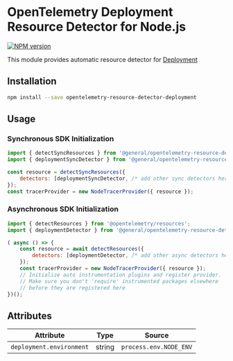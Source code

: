# OpenTelemetry Deployment Resource Detector for Node.js
[![NPM version](https://img.shields.io/npm/v/opentelemetry-resource-detector-deployment.svg)](https://www.npmjs.com/package/opentelemetry-resource-detector-deployment)

This module provides automatic resource detector for [Deployment](https://github.com/open-telemetry/opentelemetry-specification/blob/main/specification/resource/semantic_conventions/deployment_environment.md)

## Installation

```bash
npm install --save opentelemetry-resource-detector-deployment
```

##  Usage

### Synchronous SDK Initialization
```js
import { detectSyncResources } from '@general/opentelemetry-resource-detector-sync-api';
import { deploymentSyncDetector } from '@general/opentelemetry-resource-detector-deployment';

const resource = detectSyncResources({
    detectors: [deploymentSyncDetector, /* add other sync detectors here */],
});
const tracerProvider = new NodeTracerProvider({ resource });
```

### Asynchronous SDK Initialization
```js
import { detectResources } from '@opentelemetry/resources';
import { deploymentDetector } from '@general/opentelemetry-resource-detector-deployment';

( async () => {
    const resource = await detectResources({
        detectors: [deploymentDetector, /* add other async detectors here */],
    });
    const tracerProvider = new NodeTracerProvider({ resource });
    // Initialize auto instrumentation plugins and register provider.
    // Make sure you don't 'require' instrumented packages elsewhere 
    // before they are registered here
})();
```

## Attributes
| Attribute | Type | Source |
| --- | --- | --- |
| `deployment.environment` | string | `process.env.NODE_ENV` |
